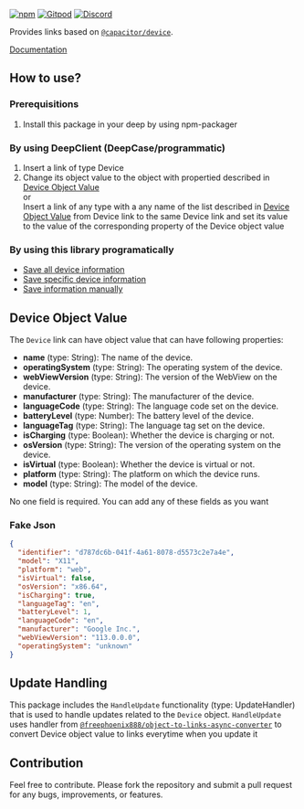 [![npm](https://img.shields.io/npm/v/@deep-foundation/capacitor-device.svg)](https://www.npmjs.com/package/@deep-foundation/capacitor-device) 
[![Gitpod](https://img.shields.io/badge/Gitpod-ready--to--code-blue?logo=gitpod)](https://gitpod.io/#https://github.com/deep-foundation/capacitor-device) 
[![Discord](https://badgen.net/badge/icon/discord?icon=discord&label&color=purple)](https://discord.gg/deep-foundation)

Provides links based on [`@capacitor/device`](https://www.npmjs.com/package/@capacitor/device).

[Documentation](https://deep-foundation.github.io/capacitor-device/)

## How to use?
### Prerequisitions
1. Install this package in your deep by using npm-packager

### By using DeepClient (DeepCase/programmatic)
1. Insert a link of type Device 
2.  Change its object value to the object with propertied described in [Device Object Value](#md:device-object-value)  
or  
Insert a link of any type with a any name of the list described in [Device Object Value](#md:device-object-value) from Device link to the same Device link and set its value to the value of the corresponding property of the Device object value


### By using this library programatically
- [Save all device information](https://deep-foundation.github.io/capacitor-device/functions/saveDeviceInfo.html#md:save-all-device-information)  
- [Save specific device information](https://deep-foundation.github.io/capacitor-device/functions/saveDeviceInfo.html#md:save-specific-device-information)  
- [Save information manually](https://deep-foundation.github.io/capacitor-device/functions/saveDeviceInfo.html#md:save-information-manually)  

## Device Object Value

The `Device` link can have object value that can have following properties:

- **name** (type: String): The name of the device.
- **operatingSystem** (type: String): The operating system of the device.
- **webViewVersion** (type: String): The version of the WebView on the device.
- **manufacturer** (type: String): The manufacturer of the device.
- **languageCode** (type: String): The language code set on the device.
- **batteryLevel** (type: Number): The battery level of the device.
- **languageTag** (type: String): The language tag set on the device.
- **isCharging** (type: Boolean): Whether the device is charging or not.
- **osVersion** (type: String): The version of the operating system on the device.
- **isVirtual** (type: Boolean): Whether the device is virtual or not.
- **platform** (type: String): The platform on which the device runs.
- **model** (type: String): The model of the device.  

No one field is required. You can add any of these fields as you want

### Fake Json
```json
{
  "identifier": "d787dc6b-041f-4a61-8078-d5573c2e7a4e",
  "model": "X11",
  "platform": "web",
  "isVirtual": false,
  "osVersion": "x86.64",
  "isCharging": true,
  "languageTag": "en",
  "batteryLevel": 1,
  "languageCode": "en",
  "manufacturer": "Google Inc.",
  "webViewVersion": "113.0.0.0",
  "operatingSystem": "unknown"
}
```

## Update Handling

This package includes the `HandleUpdate` functionality (type: UpdateHandler) that is used to handle updates related to the `Device` object. `HandleUpdate` uses handler from [`@freephoenix888/object-to-links-async-converter`](https://www.npmjs.com/package/@freephoenix888/object-to-links-async-converter) to convert Device object value to links everytime when you update it

## Contribution

Feel free to contribute. Please fork the repository and submit a pull request for any bugs, improvements, or features.
